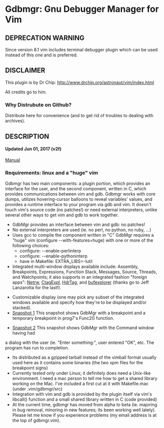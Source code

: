 Gdbmgr: Gnu Debugger Manager for Vim
=====================================

DEPRECATION WARNING
-------------------

Since version 8.1 vim includes terminal debugger plugin which can be used
instead of this one and is preferred.

DISCLAIMER
----------

This plugin is by Dr Chip: http://www.drchip.org/astronaut/vim/index.html

All credits go to him.

### Why Distrubute on Github?

Distribute here for convenience (and to get rid of troubles to dealing with
archives).

DESCRIPTION
-----------

#### Updated Jun 01, 2017 (v2f)

[Manual]

[Manual]: http://www.drchip.org/astronaut/vim/doc/gdbmgr.txt.html

### Requirements: linux and a "huge" vim

Gdbmgr has two main components: a plugin portion, which provides an interface
for the user, and the second component, written in C, which provides
communications between vim and gdb. Gdbmgr works with core dumps, utilizes
hovering-cursor balloons to reveal variables' values, and provides a runtime
interface to your program via gdb and vim. It doesn't touch vim's source code
(no patches!) or need external interpreters, unlike several other ways to get
vim and gdb to work together.

 * GdbMgr provides an interface between vim and gdb: no patches!
 * No external interpreters are used (ie. no perl, no python, no ruby, ...)
 * Uses gcc to compile the component written in "C" GdbMgr requires a "huge" vim
 (configure --with-features=huge) with one or more of the following choices:
    - configure: --enable-perlinterp
    - configure: --enable-pythoninterp
    - have in Makefile: EXTRA_LIBS=-lutil
 * Integrated multi-window displays available include: Assembly, Breakpoints,
 Expressions, Function Stack, Messages, Source, Threads, and Watchpoints; it
 also supports in an integrated fashion "foreign apps": [Netrw], [CtagExpl], [HdrTag],
 and [bufexplorer]
 (thanks go to Jeff Lanzarotta for the last!).

 [Netrw]: http://www.drchip.org/astronaut/vim/index.html#NETRW
 [CtagExpl]: http://www.drchip.org/astronaut/vim/index.html#CTAGEXPL
 [HdrTag]: http://www.drchip.org/astronaut/vim/index.html#HDRTAGEXPLORER
 [bufexplorer]: http://www.vim.org/scripts/script.php?script_id=42

 * Customizable display (one may pick any subset of the integrated windows
   		 available and specify how they're to be displayed and/or
   		 stacked).
 * [Snapshot 1] This snapshot shows GdbMgr with a breakpoint and a temporary
 breakpoint in prog7's Func2() function.

 [Snapshot 1]: http://www.drchip.org/images/gdbmgr1.jpg

 * [Snapshot 2] This snapshot shows GdbMgr with the Command window having had

 [Snapshot 2]: http://www.drchip.org/images/gdbmgr2.jpg

 a dialog with the user (ie. "Enter something:", user entered "OK<cr>", etc.
 		 The program has run to completion.
 * Its distributed as a gzipped tarball instead of the vimball format usually
 used here as it contains some binaries (the two xpm files for the breakpoint
 	 signs)
 * Currently tested only under Linux; it definitely does need a Unix-like
 environment. I need a mac person to tell me how to get a shared library working
 on the Mac. I've included a first cut at it with Makefile.mac (under
 	 .vim/gdbmgr/src)
 * Integration with vim and gdb is provided by the plugin itself via vim's
 libcall() function and a small shared library written in C (code provided)
 * At the current time, gdbmgr has moved from alpha to beta (ie. majoring in bug
   	 removal, minoring in new features; its been working well lately).
 Please let me know if you experience problems (my email address is at the top
 	 of gdbmgr.vim).
